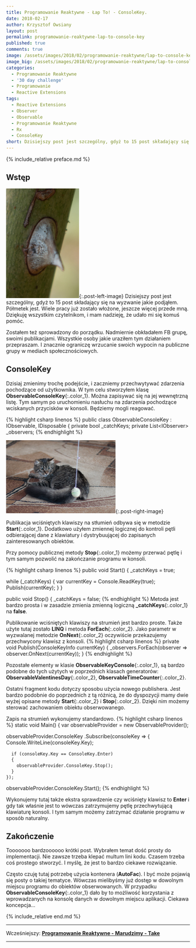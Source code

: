 ```yaml
---
title: Programowanie Reaktywne - Łap To! - ConsoleKey.
date: 2018-02-17
author: Krzysztof Owsiany
layout: post
permalink: programowanie-reaktywne-lap-to-console-key
published: true
comments: true        
image: /assets/images/2018/02/programowanie-reaktywne/lap-to-console-key/post.jpg
image_big: /assets/images/2018/02/programowanie-reaktywne/lap-to-console-key/post-big.jpg
categories:
  - Programowanie Reaktywne
  - '30 day challenge'
  - Programowanie
  - Reactive Extensions
tags:
  - Reactive Extensions
  - Observer
  - Observable
  - Programowanie Reaktywne
  - Rx
  - ConsoleKey
short: Dzisiejszy post jest szczególny, gdyż to 15 post składający się na wyzwanie jakie podjąłem. Półmetek jest. Wiele pracy już zostało włożone, jeszcze więcej przede mną.  Dziękuję wszystkim czytelnikom, i mam nadzieję, że udało mi się komuś pomóc.
---
```

{% include_relative preface.md %}

## Wstęp
[![Reactive Extensions - ConsoleKey][image1]][image1-big]{:.post-left-image}
Dzisiejszy post jest szczególny, gdyż to 15 post składający się na wyzwanie jakie podjąłem. Półmetek jest. Wiele pracy już zostało włożone, jeszcze więcej przede mną.  Dziękuję wszystkim czytelnikom, i mam nadzieję, że udało mi się komuś pomóc.

Zostałem też sprowadzony do porządku. Nadmiernie obkładałem FB grupę, swoimi publikacjami. Wszystkie osoby jakie uraziłem tym działaniem przepraszam. I znacznie ograniczę wrzucanie swoich wypocin na publiczne grupy w mediach społecznościowych.

## ConsoleKey
Dzisiaj zmienimy trochę podejście, i zaczniemy przechwytywać zdarzenia pochodzące od użytkownika. W tym celu stworzyłem klasę **ObservableConsoleKey**{:.color_1}. Można zapisywać się na jej wewnętrzną listę. Tym samym po uruchomieniu nasłuchu na zdarzenia pochodzące wciskanych przycisków w konsoli. Będziemy mogli reagować.

{% highlight csharp linenos %}
public class ObservableConsoleKey : IObservable<ConsoleKeyInfo>, IDisposable
{
  private bool _catchKeys;
  private List<IObserver<ConsoleKeyInfo>> _observers;
{% endhighlight %}

[![Reactive Extensions - ConsoleKey][post]][post-big]{:.post-right-image}

Publikacja wciśniętych klawiszy na stłumień odbywa się w metodzie **Start**{:.color_1}. Dodatkowo użyłem zmiennej logicznej do kontroli pętli odbierającej dane z klawiatury i dystrybuującej do zapisanych zainteresowanych obiektów.

Przy pomocy publicznej metody **Stop**{:.color_1} możemy przerwać pętlę i tym samym pozwolić na zakończanie programu w konsoli.

{% highlight csharp linenos %}
public void Start()
{
  _catchKeys = true;

  while (_catchKeys)
  {
    var currentKey = Console.ReadKey(true);
    Publish(currentKey);
  }
}

public void Stop()
{
  _catchKeys = false;
{% endhighlight %}
Metoda jest bardzo prosta i w zasadzie zmienia zmienną logiczną **_catchKeys**{:.color_1} na **false**.

Publikowanie wciśniętych klawiszy na strumień jest bardzo proste. Także użyte tutaj zostało **LINQ** i metoda **ForEach**{:.color_2}. Jako parametr w wyzwalanej metodzie **OnNext**{:.color_2} oczywiście przekazujemy przechwycony klawisz z konsoli.
{% highlight csharp linenos %}
private void Publish(ConsoleKeyInfo currentKey)
{
  _observers.ForEach(observer => observer.OnNext(currentKey));
}
{% endhighlight %}

Pozostałe elementy w klasie **ObservableKeyConsole**{:.color_1}, są bardzo podobne do tych użytych w poprzednich klasach generatorów: **ObservableValentinesDay**{:.color_2}, **ObservableTimeCounter**{:.color_2}.

Ostatni fragment kodu dotyczy sposobu użycia nowego publishera. Jest bardzo podobnie do poprzednich z tą różnicą, że do dyspozycji mamy dwie wyżej opisane metody **Start**{:.color_2} i **Stop**{:.color_2}. Dzięki nim możemy sterować zachowaniem obiektu obserwowanego.

Zapis na strumień wykonujemy standardowo.
{% highlight csharp linenos %}
static void Main()
{
  var observableProvider = new ObservableProvider();

  observableProvider.ConsoleKey
    .Subscribe(consoleKey =>
    {
      Console.WriteLine(consoleKey.Key);

      if (consoleKey.Key == ConsoleKey.Enter)
      {
        observableProvider.ConsoleKey.Stop();
      }
    });

  observableProvider.ConsoleKey.Start();
{% endhighlight %}

Wykonujemy tutaj także ekstra sprawdzenie czy wciśnięty klawisz to **Enter** i gdy tak właśnie jest to wówczas zatrzymujemy pętlę przechwytującą klawiaturę konsoli. I tym samym możemy zatrzymać działanie programu w sposób naturalny.

## Zakończenie
Tooooooo bardzoooooo krótki post. Wybrałem temat dość prosty do implementacji. Nie zawsze trzeba klepać multum lini kodu. Czasem trzeba coś prostego stworzyć. I myślę, że jest to bardzo ciekawe rozwiązanie. 

Często czuję tutaj potrzebę użycia kontenera (**AutoFac**). I być może pojawią się posty o takiej tematyce. Wówczas mielibyśmy już dostęp w dowolnym miejscu programu do obiektów obserwowanych. W przypadku **ObservableConsoleKey**{:.color_1} dało by to możliwość korzystania z wprowadzanych na konsolę danych w dowolnym miejscu aplikacji. Ciekawa koncepcja...

{% include_relative end.md %}

------
Wcześniejszy: **[Programowanie Reaktywne - Marudzimy - Take][previous]**

<!--Następny: **[Programowanie Reaktywne - Zabawa z czasem - Delay.][next]**-->

------
[previous]: {{site.url}}/programowanie-reaktywne-marudzimy-take
[next]: {{site.url}}/programowanie-reaktywne-zabawa-z-czasem-interval

[post]: /assets/images/2018/02/programowanie-reaktywne/lap-to-console-key/post.jpg
[post-big]: /assets/images/2018/02/programowanie-reaktywne/lap-to-console-key/post-big.jpg

[image1]: /assets/images/2018/02/programowanie-reaktywne/lap-to-console-key/image1.jpg
[image1-big]: /assets/images/2018/02/programowanie-reaktywne/lap-to-console-key/image1-big.jpg

[generatory]: {{site.url}}/programowanie-reaktywne-tworzymy-dane-generators


